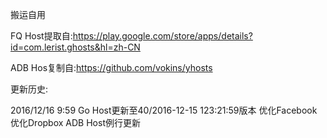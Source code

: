 搬运自用


FQ Host提取自:https://play.google.com/store/apps/details?id=com.lerist.ghosts&hl=zh-CN


ADB Hos复制自:https://github.com/vokins/yhosts

更新历史:

2016/12/16 9:59
Go Host更新至40/2016-12-15 123:21:59版本
优化Facebook
优化Dropbox
ADB Host例行更新